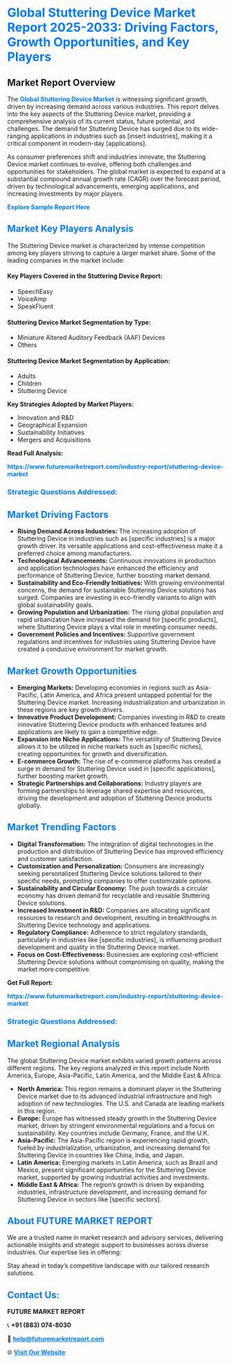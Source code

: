 <h1 style="color: #007BFF;">Global Stuttering Device Market Report 2025-2033: Driving Factors, Growth Opportunities, and Key Players</h1>

<section id="overview">
<h2>Market Report Overview</h2>
<p>The <a href="https://www.futuremarketreport.com/industry-report/stuttering-device-market" style="color: #007BFF; text-decoration: none;"><strong>Global Stuttering Device Market</strong></a> is witnessing significant growth, driven by increasing demand across various industries. This report delves into the key aspects of the Stuttering Device market, providing a comprehensive analysis of its current status, future potential, and challenges. The demand for Stuttering Device has surged due to its wide-ranging applications in industries such as [insert industries], making it a critical component in modern-day [applications].</p>
<p>As consumer preferences shift and industries innovate, the Stuttering Device market continues to evolve, offering both challenges and opportunities for stakeholders. The global market is expected to expand at a substantial compound annual growth rate (CAGR) over the forecast period, driven by technological advancements, emerging applications, and increasing investments by major players.</p>
</section>

<section id="overview">
<p><a href="https://www.futuremarketreport.com/request-sample/reportId=122255" style="color: #007BFF; text-decoration: none;"><strong>Explore Sample Report Here</strong></a></p>
</section>

<section id="key-players">
<h2 style="color: #007BFF;">Market Key Players Analysis</h2>
<p>The Stuttering Device market is characterized by intense competition among key players striving to capture a larger market share. Some of the leading companies in the market include:</p>
<h4>Key Players Covered in the Stuttering Device Report:</h4>
<ul><li>SpeechEasy</li><li>VoiceAmp</li><li>SpeakFluent</li></ul>
<h4>Stuttering Device Market Segmentation by Type:</h4>
<ul><li>Miniature Altered Auditory Feedback (AAF) Devices</li><li>Others</li></ul>

<h4>Stuttering Device Market Segmentation by Application:</h4>
<ul><li>Adults</li><li>Children</li><li>Stuttering Device</li></ul>
<p><strong>Key Strategies Adopted by Market Players:</strong></p>
<ul>
<li>Innovation and R&D</li>
<li>Geographical Expansion</li>
<li>Sustainability Initiatives</li>
<li>Mergers and Acquisitions</li>
</ul>
</section>

<section>
<p><strong>Read Full Analysis: </strong></p><a href="https://www.futuremarketreport.com/industry-report/stuttering-device-market" style="color: #007BFF; text-decoration: none;"><strong>https://www.futuremarketreport.com/industry-report/stuttering-device-market</strong></a>
<h3 style="color: #007BFF;">Strategic Questions Addressed:</h3>
</section>

<section id="driving-factors">
<h2 style="color: #007BFF;">Market Driving Factors</h2>
<ul>
<li><strong>Rising Demand Across Industries:</strong> The increasing adoption of Stuttering Device in industries such as [specific industries] is a major growth driver. Its versatile applications and cost-effectiveness make it a preferred choice among manufacturers.</li>
<li><strong>Technological Advancements:</strong> Continuous innovations in production and application technologies have enhanced the efficiency and performance of Stuttering Device, further boosting market demand.</li>
<li><strong>Sustainability and Eco-Friendly Initiatives:</strong> With growing environmental concerns, the demand for sustainable Stuttering Device solutions has surged. Companies are investing in eco-friendly variants to align with global sustainability goals.</li>
<li><strong>Growing Population and Urbanization:</strong> The rising global population and rapid urbanization have increased the demand for [specific products], where Stuttering Device plays a vital role in meeting consumer needs.</li>
<li><strong>Government Policies and Incentives:</strong> Supportive government regulations and incentives for industries using Stuttering Device have created a conducive environment for market growth.</li>
</ul>
</section>

<section id="growth-opportunities">
<h2 style="color: #007BFF;">Market Growth Opportunities</h2>
<ul>
<li><strong>Emerging Markets:</strong> Developing economies in regions such as Asia-Pacific, Latin America, and Africa present untapped potential for the Stuttering Device market. Increasing industrialization and urbanization in these regions are key growth drivers.</li>
<li><strong>Innovative Product Development:</strong> Companies investing in R&D to create innovative Stuttering Device products with enhanced features and applications are likely to gain a competitive edge.</li>
<li><strong>Expansion into Niche Applications:</strong> The versatility of Stuttering Device allows it to be utilized in niche markets such as [specific niches], creating opportunities for growth and diversification.</li>
<li><strong>E-commerce Growth:</strong> The rise of e-commerce platforms has created a surge in demand for Stuttering Device used in [specific applications], further boosting market growth.</li>
<li><strong>Strategic Partnerships and Collaborations:</strong> Industry players are forming partnerships to leverage shared expertise and resources, driving the development and adoption of Stuttering Device products globally.</li>
</ul>
</section>

<section id="trending-factors">
<h2 style="color: #007BFF;">Market Trending Factors</h2>
<ul>
<li><strong>Digital Transformation:</strong> The integration of digital technologies in the production and distribution of Stuttering Device has improved efficiency and customer satisfaction.</li>
<li><strong>Customization and Personalization:</strong> Consumers are increasingly seeking personalized Stuttering Device solutions tailored to their specific needs, prompting companies to offer customizable options.</li>
<li><strong>Sustainability and Circular Economy:</strong> The push towards a circular economy has driven demand for recyclable and reusable Stuttering Device solutions.</li>
<li><strong>Increased Investment in R&D:</strong> Companies are allocating significant resources to research and development, resulting in breakthroughs in Stuttering Device technology and applications.</li>
<li><strong>Regulatory Compliance:</strong> Adherence to strict regulatory standards, particularly in industries like [specific industries], is influencing product development and quality in the Stuttering Device market.</li>
<li><strong>Focus on Cost-Effectiveness:</strong> Businesses are exploring cost-efficient Stuttering Device solutions without compromising on quality, making the market more competitive.</li>
</ul>
</section>

<section>
<p><strong>Get Full Report: </strong></p><a href="https://www.futuremarketreport.com/industry-report/stuttering-device-market" style="color: #007BFF; text-decoration: none;"><strong>https://www.futuremarketreport.com/industry-report/stuttering-device-market</strong></a>
<h3 style="color: #007BFF;">Strategic Questions Addressed:</h3>
</section>


<section id="regional-analysis">
<h2 style="color: #007BFF;">Market Regional Analysis</h2>
<p>The global Stuttering Device market exhibits varied growth patterns across different regions. The key regions analyzed in this report include North America, Europe, Asia-Pacific, Latin America, and the Middle East & Africa:</p>
<ul>
<li><strong>North America:</strong> This region remains a dominant player in the Stuttering Device market due to its advanced industrial infrastructure and high adoption of new technologies. The U.S. and Canada are leading markets in this region.</li>
<li><strong>Europe:</strong> Europe has witnessed steady growth in the Stuttering Device market, driven by stringent environmental regulations and a focus on sustainability. Key countries include Germany, France, and the U.K.</li>
<li><strong>Asia-Pacific:</strong> The Asia-Pacific region is experiencing rapid growth, fueled by industrialization, urbanization, and increasing demand for Stuttering Device in countries like China, India, and Japan.</li>
<li><strong>Latin America:</strong> Emerging markets in Latin America, such as Brazil and Mexico, present significant opportunities for the Stuttering Device market, supported by growing industrial activities and investments.</li>
<li><strong>Middle East & Africa:</strong> The region’s growth is driven by expanding industries, infrastructure development, and increasing demand for Stuttering Device in sectors like [specific sectors].</li>
</ul>
</section>

<footer>
<h2 style="color: #007BFF;">About FUTURE MARKET REPORT</h2>
<p>We are a trusted name in market research and advisory services, delivering actionable insights and strategic support to businesses across diverse industries. Our expertise lies in offering:</p>

<p>Stay ahead in today’s competitive landscape with our tailored research solutions.</p>

<h2 style="color: #007BFF;">Contact Us:</h2>
<p><strong>FUTURE MARKET REPORT</strong></p>
<p>📞 <strong>+91 (883) 074-8030</strong></p>
<p>📧 <strong><a href="mailto:help@futuremarketreport.com" style="color: #007BFF;">help@futuremarketreport.com</a></strong></p>
<p>🌐 <strong><a href="https://www.futuremarketreport.com/" style="color: #007BFF;">Visit Our Website</a></strong></p>
</footer>